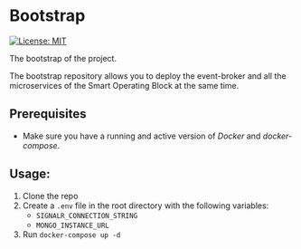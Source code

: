 # Bootstrap
[![License: MIT](https://img.shields.io/badge/License-MIT-yellow.svg)](https://opensource.org/licenses/MIT)

The bootstrap of the project.

The bootstrap repository allows you to deploy the event-broker and all the microservices of the Smart Operating Block at the same time.


## Prerequisites
- Make sure you have a running and active version of *Docker* and *docker-compose*.

## Usage:

1. Clone the repo
2. Create a `.env` file in the root directory with the following variables:
   - `SIGNALR_CONNECTION_STRING`
   - `MONGO_INSTANCE_URL`
3. Run `docker-compose up -d`

